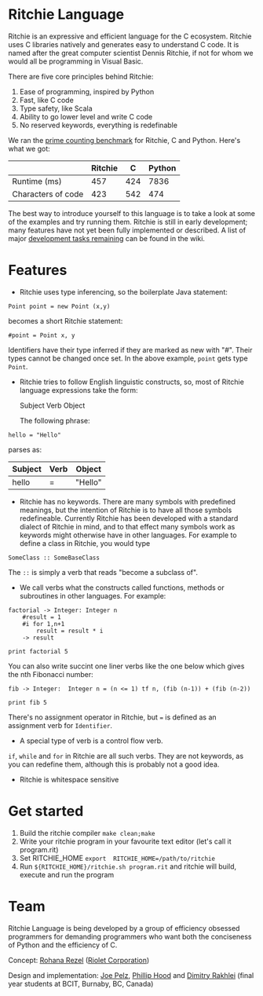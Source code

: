Ritchie Language
================

Ritchie is an expressive and efficient language for the C ecosystem. Ritchie uses C libraries natively and generates easy to understand C code. It is named after the great computer scientist Dennis Ritchie, if not for whom we would all be programming in Visual Basic.

There are five core principles behind Ritchie:

1. Ease of programming, inspired by Python
2. Fast, like C code
3. Type safety, like Scala
4. Ability to go lower level and write C code
5. No reserved keywords, everything is redefinable

We ran the [prime counting benchmark](https://bjpelc.wordpress.com/2015/01/10/yet-another-language-speed-test-counting-primes-c-c-java-javascript-php-python-and-ruby-2/) for Ritchie, C and Python. Here's what we got:

|                    | Ritchie | C   | Python |
|--------------------|---------|-----|--------|
| Runtime (ms)       | 457     | 424 | 7836   |
| Characters of code | 423     | 542 | 474    |

The best way to introduce yourself to this language is to take a look at some of the examples and try running them.  Ritchie is still in early development; many features have not yet been fully implemented or described.  A list of major [development tasks remaining](https://github.com/riolet/ritchie/wiki/State-of-the-Compiler) can be found in the wiki.

Features
========

* Ritchie uses type inferencing, so the boilerplate Java statement:

```
Point point = new Point (x,y)
```

  becomes a short Ritchie statement:

```
#point = Point x, y
```
Identifiers have their type inferred if they are marked as new with "#". Their types cannot be changed once set. In the above example, `point` gets type `Point`.


* Ritchie tries to follow English linguistic constructs, so, most of Ritchie language expressions take the form:

  Subject Verb Object

  The following phrase:

```
hello = "Hello"
```
parses as:


| Subject | Verb | Object  |
|---------|------|---------|
| hello   | =    | "Hello" |


* Ritchie has no keywords.  There are many symbols with predefined meanings, but the intention of Ritchie is to have all those symbols redefineable.  Currently Ritchie has been developed with a standard dialect of Ritchie in mind, and to that effect many symbols work as keywords might otherwise have in other languages.  For example to define a class in Ritchie, you would type
```
SomeClass :: SomeBaseClass
```
  The `::` is simply a verb that reads "become a subclass of".


* We call verbs what the constructs called functions, methods or subroutines in other languages. For example:

```
factorial -> Integer: Integer n
	#result = 1
	#i for 1,n+1
		result = result * i
	-> result

print factorial 5
```

You can also write succint one liner verbs like the one below which gives the nth Fibonacci number:

```
fib -> Integer:  Integer n = (n <= 1) tf n, (fib (n-1)) + (fib (n-2))

print fib 5
```

There's no assignment operator in Ritchie, but `=` is defined as an assignment verb for `Identifier`.

* A special type of verb is a control flow verb.

`if`, `while` and `for`  in Ritchie are all such verbs. They are not keywords, as you can redefine them, although this is probably not a good idea.

* Ritchie is whitespace sensitive



Get started
===========
1. Build the ritchie compiler `make clean;make`
2. Write your ritchie program in your favourite text editor (let's call it program.rit)
3. Set RITCHIE_HOME `export  RITCHIE_HOME=/path/to/ritchie`
4. Run `${RITCHIE_HOME}/ritchie.sh program.rit` and ritchie will build, execute and run the program



Team
====
Ritchie Language is being developed by a group of efficiency obsessed programmers for demanding programmers who want both the conciseness of Python and the efficiency of C.

Concept: [Rohana Rezel](https://github.com/rrezel) ([Riolet Corporation](https://github.com/riolet))

Design and implementation: [Joe Pelz](https://github.com/JoePelz), [Phillip Hood](https://github.com/pvgh) and [Dimitry Rakhlei](https://github.com/DimitryRakhlei) (final year students at BCIT, Burnaby, BC, Canada)

